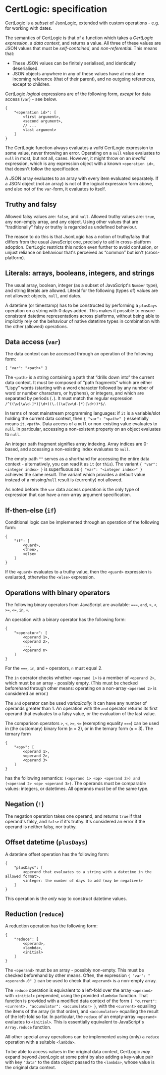 # CertLogic: specification

CertLogic is a *subset* of JsonLogic, extended with custom operations - e.g. for working with dates.

The semantics of CertLogic is that of a function which takes a _CertLogic expression_, a _data context_, and returns a value.
All three of these values are JSON values that must be _self-contained_, and _non-referential_.
This means that:

* These JSON values can be finitely serialised, and identically deserialised.
* JSON objects anywhere in any of these values have at most one incoming reference (that of their parent), and no outgoing references, except to children.

CertLogic _logical_ expressions are of the following form, _except_ for data access (`var`) - see below.

    {
        "<operation id>": [
            <first argument>,
            <second argument>,
            // ...
            <last argument>
        ]
    }

The CertLogic function always evaluates a _valid_ CertLogic expression to some value, never throwing an error.
Operating on a `null` value evaluates to `null` in most, but not all, cases.
However, it might throw on an _invalid_ expression, which is any expression object with a known `<operation id>`, that doesn't follow the specification.

A JSON array evaluates to an array with every item evaluated separately.
If a JSON object (not an array) is not of the logical expression form above, and also not of the `var`-form, it evaluates to itself.


## Truthy and falsy

Allowed falsy values are: `false`, and `null`.
Allowed truthy values are: `true`, any non-empty array, and any object.
Using other values that are “traditionally” falsy or truthy is regarded as undefined behaviour.

The reason to do this is that JsonLogic has a notion of truthy/falsy that differs from the usual JavaScript one, precisely to aid in cross-platform adoption.
CertLogic restricts this notion even further to avoid confusion, or unjust reliance on behaviour that's perceived as “common” but isn't (cross-platform).


## Literals: arrays, booleans, integers, and strings

The usual array, boolean, integer (as a subset of JavaScript's `Number` type), and string literals are allowed.
Literal for the following (types of) values are not allowed: objects, `null`, and dates.

A datetime (or timestamp) has to be constructed by performing a `plusDays` operation on a string with 0 days added.
This makes it possible to ensure consistent datetime representations across platforms, without being able to implicitly rely on the behaviour of native datetime types in combination with the other (allowed) operations.


## Data access (`var`)

The data context can be accessed through an operation of the following form:

    { "var": "<path>" }

The `<path>` is a string containing a path that “drills down into” the current data context.
It must be composed of “path fragments” which are either “Lispy” words (starting with a word character followed by any number of word or number characters, or hyphens), or integers, and which are separated by periods (`.`).
It must match the regular expression `/^((\w[\w\d-]*)|\d+)(\.((\w[\w\d-]*)|\d+))*$/`.

In terms of most mainstream programming languages: if `it` is a variable/slot holding the current data context, then `{ "var": "<path>" }` essentially means `it.<path>`.
Data access of a `null` or non-existing value evaluates to `null`.
In particular, accessing a non-existent property on an object evaluates to `null`.

An integer path fragment signifies array indexing.
Array indices are 0-based, and accessing a non-existing index evaluates to `null`.

The empty path `""` serves as a shorthand for accessing the entire data context - alternatively, you can read it as `it` (or `this`).
The variant `{ "var": <integer index> }` is superfluous as `{ "var": "<integer index>" }` achieves the same result.
The variant which provides a default value instead of a missing/`null` result is (currently) not allowed.

As noted before: the `var` data access operation is the only type of expression that can have a non-array argument specification.


## If-then-else (`if`)

Conditional logic can be implemented through an operation of the following form:

    {
        "if": [
            <guard>,
            <then>,
            <else>
        ]
    }

If the `<guard>` evaluates to a truthy value, then the `<guard>` expression is evaluated, otherwise the `<else>` expression.


## Operations with binary operators

The following binary operators from JavaScript are available: `===`, `and`, `>`, `<`, `>=`, `<=`, `in`, `+`.

An operation with a binary operator has the following form:

    {
        "<operator>": [
            <operand 1>,
            <operand 2>,
            ...,
            <operand n>
        ]
    }

For the `===`, `in`, and `+` operators, `n` must equal 2.

The `in` operator checks whether `<operand 1>` is a member of `<operand 2>`, which must be an array - possibly empty.
(This must be checked beforehand through other means: operating on a non-array `<operand 2>` is considered an error.)

The `and` operator can be used _variadically_: it can have any number of operands greater than 1.
An operation with the `and` operator returns its first operand that evaluates to a falsy value, or the evaluation of the last value.

The comparison operators `>`, `<`, `>=`, `<=` (exempting equality `===`) can be used in (the customary) binary form (`n` = 2), or in the ternary form (`n` = 3).
The ternary form

    {
        "<op>": [
            <operand 1>,
            <operand 2>,
            <operand 3>
        ]
    }

has the following semantics: `(<operand 1> <op> <operand 2>) and (<operand 2> <op> <operand 3>)`.
The operands must be comparable values: integers, or datetimes.
All operands must be of the same type.


## Negation (`!`)

The negation operation takes one operand, and returns `true` if that operand's falsy, and `false` if it's truthy.
It's considered an error if the operand is neither falsy, nor truthy.


## Offset datetime (`plusDays`)

A datetime offset operation has the following form:

    {
        "plusDays": [
            <operand that evaluates to a string with a datetime in the allowed format>,
            <integer: the number of days to add (may be negative)>
        ]
    }

This operation is the *only* way to construct datetime values.


## Reduction (`reduce`)

A reduction operation has the following form:

    {
        "reduce": [
            <operand>,
            <lambda>,
            <initial>
        ]
    }

The `<operand>` must be an array - possibly non-empty.
This must be checked beforehand by other means.
Often, the expression `{ "var": "<operand>.0" }` can be used to check that `<operand>` is a non-empty array.

The `reduce` operation is equivalent to a left-fold over the array `<operand>` with `<initial>` prepended, using the provided `<lambda>` function.
That function is provided with a modified data context of the form `{ "current": <current>, "accumulator": <accumulator> }`, with the `<current>` equalling the items of the array (in that order), and `<accumulator>` equalling the result of the left-fold so far.
In particular, the `reduce` of an empty-array `<operand>` evaluates to `<initial>`.
This is essentially equivalent to JavaScript's `Array.reduce` function.

All other special array operations can be implemented using (only) a `reduce` operation with a suitable `<lambda>`.

To be able to access values in the original data context, CertLogic *may* expand beyond JsonLogic at some point by also adding a key-value pair with key `"data"` to the data object passed to the `<lambda>`, whose value is the original data context.


